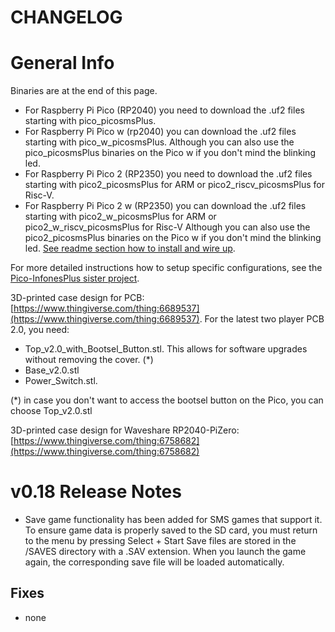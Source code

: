 # CHANGELOG

# General Info

Binaries are at the end of this page.

- For Raspberry Pi Pico (RP2040) you need to download the .uf2 files starting with pico_picosmsPlus.
- For Raspberry Pi Pico w (rp2040) you can download the .uf2 files starting with pico_w_picosmsPlus. Although you can also use the pico_picosmsPlus binaries on the Pico w if you don't mind the blinking led.
- For Raspberry Pi Pico 2 (RP2350) you need to download the .uf2 files starting with pico2_picosmsPlus for ARM or pico2_riscv_picosmsPlus  for Risc-V. 
- For Raspberry Pi Pico 2 w (RP2350) you can download the .uf2 files starting with pico2_w_picosmsPlus for ARM or pico2_w_riscv_picosmsPlus for Risc-V Although you can also use the pico2_picosmsPlus binaries on the Pico w if you don't mind the blinking led.
[See readme section how to install and wire up](https://github.com/fhoedemakers/pico-smsplus#pico-smsplus). 

For more detailed instructions how to setup specific configurations, see the [Pico-InfonesPlus sister project](https://github.com/fhoedemakers/pico-infonesPlus).


3D-printed case design for PCB: [https://www.thingiverse.com/thing:6689537](https://www.thingiverse.com/thing:6689537). 
For the latest two player PCB 2.0, you need:

- Top_v2.0_with_Bootsel_Button.stl. This allows for software upgrades without removing the cover. (*)
- Base_v2.0.stl
- Power_Switch.stl.

(*) in case you don't want to access the bootsel button on the Pico, you can choose Top_v2.0.stl

3D-printed case design for Waveshare RP2040-PiZero: [https://www.thingiverse.com/thing:6758682](https://www.thingiverse.com/thing:6758682)

# v0.18 Release Notes

- Save game functionality has been added for SMS games that support it. To ensure game data is properly saved to the SD card, you must return to the menu by pressing Select + Start
Save files are stored in the /SAVES directory with a .SAV extension.
When you launch the game again, the corresponding save file will be loaded automatically.


## Fixes
- none


